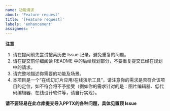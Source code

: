 ```yaml
---
name: 功能请求
about: 'Feature request'
title: '[Feature request]'
labels: 'enhancement'
assignees: ''
---
```


**注意**

1. 请在提问前先尝试搜索历史 Issue 记录，避免重复的问题。
2. 请在提交前仔细阅读 README 中的后续规划部分，不要重复提交已经在规划中的请求。
3. 请完整地描述你需要的功能及场景。
4. 本项目是一个“在线幻灯片应用/在线演示工具”，请注意你的需求是否符合该项目的定位，如不符合将不予接受（例如你的需求针对的是：图片编辑器、低代码编辑器、在线设计软件等，请自行实现）。

**请不要轻易在此仓库提交导入PPTX的各种问题，具体见置顶 Issue**
